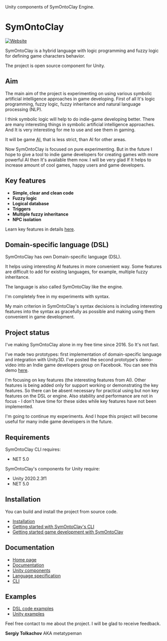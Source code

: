 <div>Unity components of SymOntoClay Engine.</div>

# SymOntoClay

<span>[![Website](https://img.shields.io/badge/documentation-online-brightgreen)](https://symontoclay.github.io/docs/index.html)
</span><span></span>

<div><div><p>
SymOntoClay is a hybrid language with logic programming and fuzzy logic for defining game characters behavior.
</p>

<p>
The project is open source component for Unity.
</p></div></div>

## Aim

<div><div><p>
The main aim of the project is experimenting on using various symbolic artificial intelligence approaches in game developing.
First of all It's logic programming, fuzzy logic, fuzzy inheritance and natural language processing (NLP).
</p>

<p>
I think symbolic logic will help to do indie-game developing better.
There are many interesting things in symbolic artificial intelligence approaches.
And It is very interesting for me to use and see them in gaming.
</p>

<p>
It will be game <abbr title='Artificial Intelligence'>AI</abbr>, that is less strict, than AI for other areas.
</p>

<p>
Now SymOntoClay is focused on pure experimenting.
But in the future I hope to give a tool to indie game developers for creating games with more powerful AI then It's available them now.
I will be very glad If It helps to increase amount of cool games, happy users and game developers.
</p></div></div>

## Key features

<div><ul>
<li>
<b>Simple, clear and clean code</b>
</li>
<li>
<b>Fuzzy logic</b>
</li>
<li>
<b>Logical database</b>
</li>
<li>
<b>Triggers</b>
</li>
<li>
<b>Multiple fuzzy inheritance</b>
</li>
<li>
<b>NPC isolation</b>
</li>
</ul>
<p>
Learn key features in details <a href='https://symontoclay.github.io/docs/key-features.html'>here</a>.
</p>
</div>

## Domain-specific language (DSL)

<div><div><p>
SymOntoClay has own Domain-specific language (DSL).
</p>

<p>
It helps using interesting AI features in more convenient way.
Some features are difficult to add for existing languages, for example, multiple fuzzy inheritance.
</p>

<p>
The language is also called SymOntoClay like the engine.
</p>

<p>
I'm completely free in my experiments with syntax.
</p>

<p>
My main criterion in SymOntoClay's syntax decisions is including interesting features into the syntax as gracefully as possible and making using them convenient in game development.
</p></div></div>

## Project status

<div><div><p>
I've making SymOntoClay alone in my free time since 2016. 
So It's not fast.
</p>

<p>
I've made two prototypes: first implementation of domain-specific language and integration with Unity3D.
I've posted the second prototype's demo-video into an Indie game developers group on Facebook. 
You can see this demo <i class="fab fa-facebook" title="Facebook"></i><a href='https://www.facebook.com/groups/IndieGameDevs/permalink/10155707420791573/'>here</a>.
</p>

<p>
I'm focusing on key features (the interesting features from AI). 
Other features is being added only for support working or demonstrating the key features.
So there can be absent necessary for practical using  but non key features on the DSL or engine.
Also stability and performance are not in focus - I don't have time for these sides while key features have not been implemented.
</p>

<p>
I'm going to continue my experiments.
And I hope this project will become useful for many indie game developers in the future.
</p></div></div>

## Requirements
<p>
SymOntoClay CLI requires:
    <ul><li>NET 5.0</li>
</ul>


<p>
SymOntoClay's components for Unity require:
    <ul><li>Unity 2020.2.3f1</li>
<li>NET 5.0</li>
</ul>


## Installation
You can build and install the project from source code.

* [Installation](https://symontoclay.github.io/docs/install.html)
* [Getting started with SymOntoClay's CLI](https://symontoclay.github.io/docs/getting-started-cli.html)
* [Getting started game development with SymOntoClay](https://symontoclay.github.io/docs/getting-started-unity.html)

## Documentation

* [Home page](https://symontoclay.github.io/)
* [Documentation](https://symontoclay.github.io/docs/index.html)
* [Unity components](https://symontoclay.github.io/docs/unity_components.html)
* [Language specification](https://symontoclay.github.io/docs/spec.html)
* [CLI](https://symontoclay.github.io/docs/cli.html)

## Examples

* [DSL code examples](https://symontoclay.github.io/docs/lng_examples/index.html)
* [Unity examples](https://symontoclay.github.io/docs/unity-examples.html)

<p>
Feel free contact to me about the project. 
I will be glad to receive feedback.
</p>

<p class='center-h'>
<b>Sergiy Tolkachov</b> AKA metatypeman
</p>
